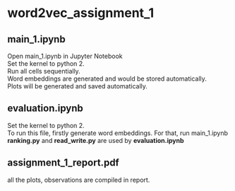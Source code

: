 # word2vec_assignment_1<br/>
## main_1.ipynb
Open main_1.ipynb in Jupyter Notebook<br/>
Set the kernel to python 2.<br/>
Run all cells sequentially.<br/>
Word embeddings are generated and would be stored automatically.<br/>
Plots will be generated and saved automatically. <br/>
## evaluation.ipynb
Set the kernel to python 2.<br/>
To run this file, firstly generate word embeddings. For that, run main_1.ipynb<br/>
**ranking.py** and **read_write.py** are used by **evaluation.ipynb**<br/>
## assignment_1_report.pdf
all the plots, observations are compiled in report.<br/>
